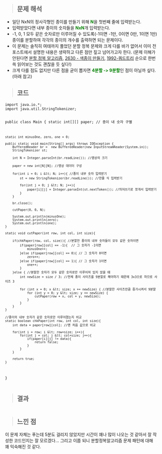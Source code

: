 <p><img alt="" src="https://velog.velcdn.com/images/gayeong39/post/47c8b696-5cb2-4aba-8b5e-69c60d8bf5fc/image.png" /></p>
<blockquote>
<h2 id="문제-해석">문제 해석</h2>
</blockquote>
<ul>
<li>일단 NxN의 정사각형인 종이를 만들기 위해 <span style="color: green;"><strong>N</strong></span>을 첫번째 줄에 입력받는다.</li>
<li>입력받았다면 내부 종이의 숫자들을 <span style="color: green;"><strong>NxN</strong></span>개 입력받는다. </li>
<li>-1, 0, 1 모두 같은 숫자로만 이루어질 수 있도록(-1이면 -1만, 0이면 0만, 1이면 1만) 종이를 분할하여 각각의 종이의 개수를 출력하면 되는 문제이다.</li>
<li>이 문제는 솔직히 여태까지 풀었던 분할 정복 문제와 크게 다를 바가 없어서 이미 전 포스트에서 설명한 내용은 생략하고 다른 점만 짚고 넘어가고자 한다. (문제 이해가 안된다면 <a href="https://velog.io/@gayeong39/%EC%95%8C%EA%B3%A0%EB%A6%AC%EC%A6%98-%EB%B6%84%ED%95%A0-%EC%A0%95%EB%B3%B5-%EC%95%8C%EA%B3%A0%EB%A6%AC%EC%A6%98Divide-and-conquer-algorithm">분할 정복 알고리즘</a>, <a href="https://velog.io/@gayeong39/%EB%B0%B1%EC%A4%80-2630-%EC%83%89%EC%A2%85%EC%9D%B4-%EB%A7%8C%EB%93%A4%EA%B8%B0-JAVA">2630 - 색종이 만들기</a>, <a href="https://velog.io/@gayeong39/%EB%B0%B1%EC%A4%80-1992-%EC%BF%BC%EB%93%9C%ED%8A%B8%EB%A6%AC-JAVA">1992-쿼드트리</a> 순으로 한번 쓱 읽어보는 것도 괜찮을 듯 싶다!)</li>
<li>크게 다를 점도 없지만 다른 점을 굳이 뽑자면 <span style="color: green;"><strong>4분할 -&gt; 9분할</strong></span>인 점이 아닐까 싶다. (아래 참고)
<img alt="" src="https://velog.velcdn.com/images/gayeong39/post/4c5eae9a-278a-4336-90ee-e895782e8e95/image.png" />
<img alt="" src="https://velog.velcdn.com/images/gayeong39/post/82f1ed6f-e2c7-4bd2-a046-7c5fd01be940/image.png" /></li>
</ul>
<blockquote>
<h2 id="코드">코드</h2>
</blockquote>
<pre><code class="language-java">import java.io.*;
import java.util.StringTokenizer;

public class Main {
    static int[][] paper; // 종이 내 숫자 구별

    static int minusOne, zero, one = 0;

    public static void main(String[] args) throws IOException {
        BufferedReader br =  new BufferedReader(new InputStreamReader(System.in));
        StringTokenizer st;

        int N = Integer.parseInt(br.readLine()); //영상의 크기

        paper = new int[N][N]; //영상 데이터 구성

        for(int i = 0; i &lt; N; i++){ //종이 내부 숫자 입력받기
            st = new StringTokenizer(br.readLine()); //한줄 식 입력받기

            for(int j = 0; j &lt; N; j++){
                paper[i][j] = Integer.parseInt(st.nextToken()); //띄어쓰기로 쪼개서 입력받기
            }
        }

        br.close();

        cutPaper(0, 0, N);

        System.out.println(minusOne);
        System.out.println(zero);
        System.out.println(one);
    }

    static void cutPaper(int row, int col, int size){

        if(chkPaper(row, col, size)){ //분할한 종이의 내부 숫자들이 모두 같은 숫자이면
            if(paper[row][col] == -1){  // 그 숫자가 -1이면
                minusOne++;
            }else if(paper[row][col] == 0){ // 그 숫자가 0이면
                zero++;
            }else if(paper[row][col] == 1){ // 그 숫자가 1이면
                one++;
            }
        }else { //분할한 숫자가 모두 같은 숫자로만 이루어져 있지 않을 때
            int newSize = size / 3; //전체 종이 사이즈를 9분할로 해야하기 때문에 3x3으로 하므로 사이즈 3

            for (int x = 0; x &lt; size; x += newSize) { //분할한 사이즈만큼 증가시켜서 9분할
                for (int y = 0; y &lt; size; y += newSize) {
                    cutPaper(row + x, col + y, newSize);
                }
            }
        }
    }

    //종이의 내부 숫자가 같은 숫자로만 이루어졌는지 비교
    static boolean chkPaper(int row, int col, int size){
        int data = paper[row][col]; //맨 처음 값으로 비교

        for(int i = row; i &lt; row+size; i++){
            for(int j = col; j &lt; col+size; j++){
                if(paper[i][j] != data){
                    return false;
                }
            }
        }

        return true;
    }
}</code></pre>
<blockquote>
<h2 id="결과">결과</h2>
</blockquote>
<p><img alt="" src="https://velog.velcdn.com/images/gayeong39/post/29acea30-72b2-4071-ab17-dfd1b098198b/image.png" /></p>
<blockquote>
<h2 id="느낀-점">느낀 점</h2>
</blockquote>
<p>이 문제 자체는 푸는데 5분도 걸리지 않았지만 시간이 꽤나 많이 나오는 것 같아서 잘 작성한 코드인지는 잘 모르겠다... 그리고 이쯤 되니 분할정복알고리즘 문제 패턴에 대해 꽤 익숙해진 것 같다.</p>